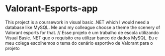 # Valorant-Esports-app

This project is a coursework in visual basic .NET which I would need a database like MySQL. Me and my colleague choose a theme the scenery of Valorant esports for that. // Esse projeto é um trabalho de escola utilizando Visual Basic. NET que o requisito era utilizar banco de dados MySQL. Eu e meu colega escolhemos o tema do cenário esportivo de Valorant para o projeto
